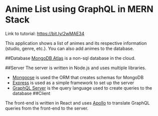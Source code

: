 # Anime List using GraphQL in MERN Stack
Link to tutorial: https://bit.ly/2wMAE34

This application shows a list of animes and its respective information (studio, genre, etc.). You can also add animes to the database.

 ##Database
 [MongoDB Atlas](https://www.mongodb.com/cloud/atlas) is a non-sql database in the cloud.
 
 ##Server
 The server is written in Node.js and uses multiple libraries. 
 * [Mongoose](https://mongoosejs.com/) is used the ORM that creates schemas for MongoDB
 * [Express](https://expressjs.com/) is used as a simple framework to set up the server
 * [GraphQL Server](https://graphql.org/) is the query language used to create queries to the database
 ##Client
 
 The front-end is written in React and uses [Apollo](https://www.apollographql.com/) to translate GraphQL queries from the front-end to the server.
